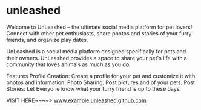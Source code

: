 # unleashed
Welcome to UnLeashed – the ultimate social media platform for pet lovers! Connect with other pet enthusiasts, share photos and stories of your furry friends, and organize play dates.

UnLeashed is a social media platform designed specifically for pets and their owners. UnLeashed provides a space to share your pet's life with a community that loves animals as much as you do.

Features
Profile Creation: Create a profile for your pet and customize it with photos and information.
Photo Sharing: Post pictures and of your pets.
Post Stories: Let Everyone know what your furry friend is up to these days.

VISIT HERE~~~~> www.example.unleashed.github.com
